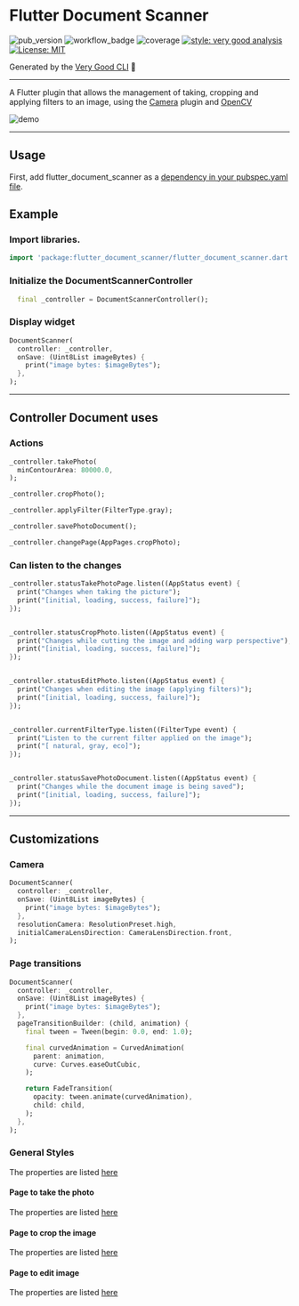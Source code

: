 # Flutter Document Scanner


![pub_version]
![workflow_badge]
![coverage][coverage_badge]
[![style: very good analysis][very_good_analysis_badge]][very_good_analysis_link]
[![License: MIT][license_badge]][license_link]

Generated by the [Very Good CLI][very_good_cli_link] 🤖

---

A Flutter plugin that allows the management of taking, cropping and applying filters to an image, using
the [Camera][camera_link] plugin and [OpenCV][opencv_link]


![demo]


---


## Usage

First, add flutter_document_scanner as
a [dependency in your pubspec.yaml file](https://flutter.dev/docs/development/packages-and-plugins/using-packages).

## Example

### Import libraries.

```dart
import 'package:flutter_document_scanner/flutter_document_scanner.dart';
```

### Initialize the DocumentScannerController

```dart
  final _controller = DocumentScannerController();
```

### Display widget

```dart
DocumentScanner(
  controller: _controller,
  onSave: (Uint8List imageBytes) {
    print("image bytes: $imageBytes");
  },
);
```

---

## Controller Document uses

### Actions

```dart
_controller.takePhoto(
  minContourArea: 80000.0,
);

_controller.cropPhoto();

_controller.applyFilter(FilterType.gray);

_controller.savePhotoDocument();

_controller.changePage(AppPages.cropPhoto);
```

### Can listen to the changes

```dart
_controller.statusTakePhotoPage.listen((AppStatus event) {
  print("Changes when taking the picture");
  print("[initial, loading, success, failure]");
});


_controller.statusCropPhoto.listen((AppStatus event) {
  print("Changes while cutting the image and adding warp perspective");
  print("[initial, loading, success, failure]");
});


_controller.statusEditPhoto.listen((AppStatus event) {
  print("Changes when editing the image (applying filters)");
  print("[initial, loading, success, failure]");
});


_controller.currentFilterType.listen((FilterType event) {
  print("Listen to the current filter applied on the image");
  print("[ natural, gray, eco]");
});


_controller.statusSavePhotoDocument.listen((AppStatus event) {
  print("Changes while the document image is being saved");
  print("[initial, loading, success, failure]");
});
```

---

## Customizations

### Camera

```dart
DocumentScanner(
  controller: _controller,
  onSave: (Uint8List imageBytes) {
    print("image bytes: $imageBytes");
  },
  resolutionCamera: ResolutionPreset.high,
  initialCameraLensDirection: CameraLensDirection.front,
);
```



### Page transitions

```dart
DocumentScanner(
  controller: _controller,
  onSave: (Uint8List imageBytes) {
    print("image bytes: $imageBytes");
  },
  pageTransitionBuilder: (child, animation) {
    final tween = Tween(begin: 0.0, end: 1.0);

    final curvedAnimation = CurvedAnimation(
      parent: animation,
      curve: Curves.easeOutCubic,
    );

    return FadeTransition(
      opacity: tween.animate(curvedAnimation),
      child: child,
    );
  },
);

```

### General Styles

The properties are listed [here](https://github.com/criistian14/flutter_document_scanner/blob/master/lib/src/utils/general_styles.dart)


#### Page to take the photo

The properties are listed [here](https://github.com/criistian14/flutter_document_scanner/blob/master/lib/src/utils/take_photo_document_style.dart)


#### Page to crop the image

The properties are listed [here](https://github.com/criistian14/flutter_document_scanner/blob/master/lib/src/utils/crop_photo_document_style.dart)


#### Page to edit image

The properties are listed [here](https://github.com/criistian14/flutter_document_scanner/blob/master/lib/src/utils/edit_photo_document_style.dart)







[pub_version]: https://img.shields.io/pub/v/flutter_document_scanner.svg
[workflow_badge]: https://github.com/criistian14/flutter_document_scanner/actions/workflows/main.yml/badge.svg
[demo]: https://media.giphy.com/media/UTlIjPmu8glCGQaSpu/giphy.gif

[coverage_badge]: https://codecov.io/gh/criistian14/flutter_document_scanner/branch/master/graph/badge.svg?token=2U7891NVMO
[license_badge]: https://img.shields.io/badge/license-MIT-blue.svg
[license_link]: https://opensource.org/licenses/MIT
[very_good_analysis_badge]: https://img.shields.io/badge/style-very_good_analysis-B22C89.svg
[very_good_analysis_link]: https://pub.dev/packages/very_good_analysis
[very_good_cli_link]: https://github.com/VeryGoodOpenSource/very_good_cli

[camera_link]: https://pub.dev/packages/camera
[opencv_link]: https://opencv.org/